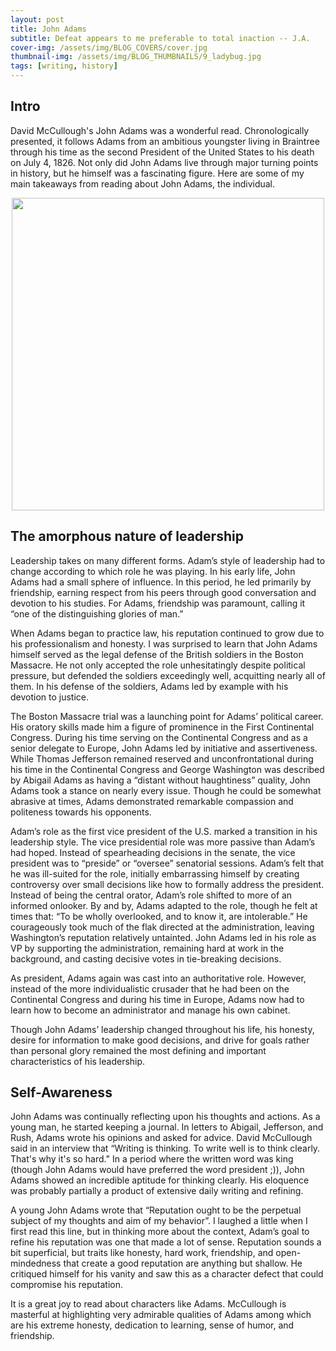 ```yaml
---
layout: post
title: John Adams
subtitle: Defeat appears to me preferable to total inaction -- J.A.
cover-img: /assets/img/BLOG_COVERS/cover.jpg
thumbnail-img: /assets/img/BLOG_THUMBNAILS/9_ladybug.jpg
tags: [writing, history]
---
```


## Intro

David McCullough's John Adams was a wonderful read. Chronologically presented, it follows Adams from an ambitious youngster living in Braintree through his time as the second President of the United States to his death on July 4, 1826.  Not only did John Adams live through major turning points in history, but he himself was a fascinating figure. Here are some of my main takeaways from reading about John Adams, the individual.


<div style="display: flex; justify-content: center; text-align: center;">
 <div class="image">
    <img src="/assets/img/adams/book.jpg" width="500"/>
</div>
</div>

## The amorphous nature of leadership

Leadership takes on many different forms. Adam’s style of leadership had to change according to which role he was playing. In his early life, John Adams had a small sphere of influence. In this period, he led primarily by friendship, earning respect from his peers through good conversation and devotion to his studies. For Adams, friendship was paramount, calling it “one of the distinguishing glories of man.” 

When Adams began to practice law, his reputation continued to grow due to his professionalism and honesty. I was surprised to learn that John Adams himself served as the legal defense of the British soldiers in the Boston Massacre. He not only accepted the role unhesitatingly despite political pressure, but defended the soldiers exceedingly well, acquitting nearly all of them. In his defense of the soldiers, Adams led by example with his devotion to justice. 

The Boston Massacre trial was a launching point for Adams’ political career.  His oratory skills made him a figure of prominence in the First Continental Congress. During his time serving on the Continental Congress and as a senior delegate to Europe, John Adams led by initiative and assertiveness. While Thomas Jefferson remained reserved and unconfrontational during his time in the Continental Congress and George Washington was described by Abigail Adams as having a “distant without haughtiness” quality, John Adams took a stance on nearly every issue. Though he could be somewhat abrasive at times, Adams demonstrated remarkable compassion and politeness towards his opponents.

Adam’s role as the first vice president of the U.S. marked a transition in his leadership style. The vice presidential role was more passive than Adam’s had hoped. Instead of spearheading decisions in the senate, the vice president was to “preside” or “oversee” senatorial sessions. Adam’s felt that he was ill-suited for the role, initially embarrassing himself by creating controversy over small decisions like how to formally address the president. Instead of being the central orator, Adam’s role shifted to more of an informed onlooker. By and by, Adams adapted to the role, though he felt at times that: “To be wholly overlooked, and to know it, are intolerable.” He courageously took much of the flak directed at the administration, leaving Washington’s reputation relatively untainted. John Adams led in his role as VP by supporting the administration, remaining hard at work in the background, and casting decisive votes in tie-breaking decisions. 

As president, Adams again was cast into an authoritative role. However, instead of the more individualistic crusader that he had been on the Continental Congress and during his time in Europe, Adams now had to learn how to become an administrator and manage his own cabinet.

Though John Adams’ leadership changed throughout his life, his honesty, desire for information to make good decisions, and drive for goals rather than personal glory remained the most defining and important characteristics of his leadership.

## Self-Awareness
John Adams was continually reflecting upon his thoughts and actions. As a young man, he started keeping a journal. In letters to Abigail, Jefferson, and Rush, Adams wrote his opinions and asked for advice. David McCullough said in an interview that “Writing is thinking. To write well is to think clearly. That's why it's so hard." In a period where the written word was king (though John Adams would have preferred the word president ;)), John Adams showed an incredible aptitude for thinking clearly. His eloquence was probably partially a product of extensive daily writing and refining.  

A young John Adams wrote that “Reputation ought to be the perpetual subject of my thoughts and aim of my behavior”. I laughed a little when I first read this line, but in thinking more about the context, Adam’s goal to refine his reputation was one that made a lot of sense. Reputation sounds a bit superficial, but traits like honesty, hard work, friendship, and open-mindedness that create a good reputation are anything but shallow. He critiqued himself for his vanity and saw this as a character defect that could compromise his reputation. 

It is a great joy to read about characters like Adams. McCullough is masterful at highlighting very admirable qualities of Adams among which are his extreme honesty, dedication to learning, sense of humor, and friendship.


